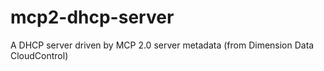 # mcp2-dhcp-server
A DHCP server driven by MCP 2.0 server metadata (from Dimension Data CloudControl)
